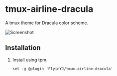 # tmux-airline-dracula

A tmux theme for Dracula color scheme.

![Screenshot](https://raw.githubusercontent.com/sei40kr/tmux-airline-dracula/master/screenshot.png)

## Installation

1. Install using tpm.

    ```tmux
    set -g @plugin 'FlyinYJ/tmux-airline-dracula'
    ```

